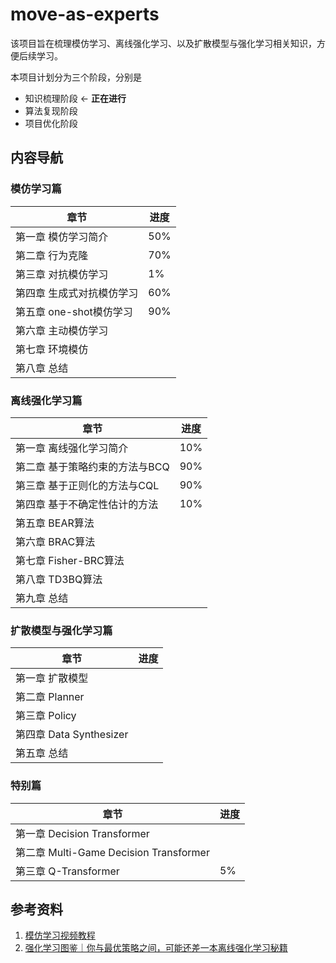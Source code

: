 # move-as-experts
该项目旨在梳理模仿学习、离线强化学习、以及扩散模型与强化学习相关知识，方便后续学习。



本项目计划分为三个阶段，分别是

- 知识梳理阶段 $\leftarrow$ **正在进行**
- 算法复现阶段
- 项目优化阶段



## 内容导航

### 模仿学习篇

| 章节                      | 进度 |
| ------------------------- | ---- |
| 第一章 模仿学习简介       | 50%  |
| 第二章 行为克隆           | 70%  |
| 第三章 对抗模仿学习       | 1%   |
| 第四章 生成式对抗模仿学习 | 60%  |
| 第五章 one-shot模仿学习   | 90%  |
| 第六章 主动模仿学习       |      |
| 第七章 环境模仿           |      |
| 第八章 总结               |      |



### 离线强化学习篇

| 章节                           | 进度 |
| ------------------------------ | ---- |
| 第一章 离线强化学习简介        | 10%  |
| 第二章 基于策略约束的方法与BCQ | 90%  |
| 第三章 基于正则化的方法与CQL   | 90%  |
| 第四章 基于不确定性估计的方法  | 10%  |
| 第五章 BEAR算法                |      |
| 第六章 BRAC算法                |      |
| 第七章 Fisher-BRC算法          |      |
| 第八章 TD3BQ算法               |      |
| 第九章 总结                    |      |



### 扩散模型与强化学习篇

| 章节                    | 进度 |
| ----------------------- | ---- |
| 第一章 扩散模型         |      |
| 第二章 Planner          |      |
| 第三章 Policy           |      |
| 第四章 Data Synthesizer |      |
| 第五章 总结             |      |



### 特别篇

| 章节                                   | 进度 |
| -------------------------------------- | ---- |
| 第一章 Decision Transformer            |      |
| 第二章 Multi-Game Decision Transformer |      |
| 第三章 Q-Transformer                   | 5%   |



## 参考资料

1. [模仿学习视频教程](https://www.bilibili.com/video/BV1RU4y167oA/?spm_id_from=333.999.0.0)
1. [强化学习图鉴｜你与最优策略之间，可能还差一本离线强化学习秘籍](https://mp.weixin.qq.com/s/fO5lACKzJHSov9iHnbxAxQ)

